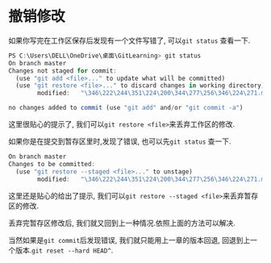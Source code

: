 # 撤销修改
如果你写完在工作区保存后发现有一个文件写错了, 可以`git status` 查看一下.
```javascript
PS C:\Users\DELL\OneDrive\桌面\GitLearning> git status
On branch master
Changes not staged for commit:
  (use "git add <file>..." to update what will be committed)
  (use "git restore <file>..." to discard changes in working directory)
        modified:   "\346\222\244\351\224\200\344\277\256\346\224\271.md"

no changes added to commit (use "git add" and/or "git commit -a")
```
这里很贴心的提示了, 我们可以`git restore <file>`来丢弃工作区的修改.

如果你是在提交到暂存区里时,发现了错误, 也可以先`git status` 查一下.
```javascript
On branch master
Changes to be committed:
  (use "git restore --staged <file>..." to unstage)
        modified:   "\346\222\244\351\224\200\344\277\256\346\224\271.md"
```
这里还是贴心的给出了提示, 我们可以`git restore --staged <file>`来丢弃暂存区的修改.

丢弃完暂存区修改后, 我们就又回到上一种情况.依照上面的方法可以解决.

当然如果是`git commit`后发现错误, 我们就只能用上一章的版本回退, 回退到上一个版本.`git reset --hard HEAD^`.
        

